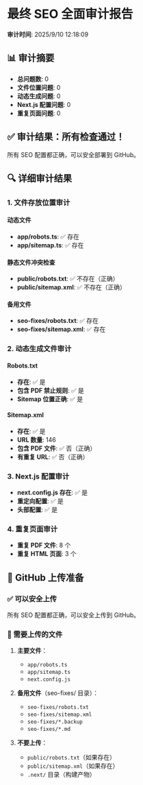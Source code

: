 # 最终 SEO 全面审计报告

**审计时间**: 2025/9/10 12:18:09

## 📊 审计摘要

- **总问题数**: 0
- **文件位置问题**: 0
- **动态生成问题**: 0
- **Next.js 配置问题**: 0
- **重复页面问题**: 0

## ✅ 审计结果：所有检查通过！

所有 SEO 配置都正确，可以安全部署到 GitHub。

## 🔍 详细审计结果

### 1. 文件存放位置审计

#### 动态文件
- **app/robots.ts**: ✅ 存在
- **app/sitemap.ts**: ✅ 存在

#### 静态文件冲突检查
- **public/robots.txt**: ✅ 不存在（正确）
- **public/sitemap.xml**: ✅ 不存在（正确）

#### 备用文件
- **seo-fixes/robots.txt**: ✅ 存在
- **seo-fixes/sitemap.xml**: ✅ 存在

### 2. 动态生成文件审计

#### Robots.txt
- **存在**: ✅ 是
- **包含 PDF 禁止规则**: ✅ 是
- **Sitemap 位置正确**: ✅ 是

#### Sitemap.xml
- **存在**: ✅ 是
- **URL 数量**: 146
- **包含 PDF 文件**: ✅ 否（正确）
- **有重复 URL**: ✅ 否（正确）

### 3. Next.js 配置审计

- **next.config.js 存在**: ✅ 是
- **重定向配置**: ✅ 是
- **头部配置**: ✅ 是

### 4. 重复页面审计

- **重复 PDF 文件**: 8 个
- **重复 HTML 页面**: 3 个

## 🚀 GitHub 上传准备

### ✅ 可以安全上传

所有 SEO 配置都正确，可以安全上传到 GitHub。

### 📁 需要上传的文件

1. **主要文件**：
   - `app/robots.ts`
   - `app/sitemap.ts`
   - `next.config.js`

2. **备用文件**（seo-fixes/ 目录）：
   - `seo-fixes/robots.txt`
   - `seo-fixes/sitemap.xml`
   - `seo-fixes/*.backup`
   - `seo-fixes/*.md`

3. **不要上传**：
   - `public/robots.txt`（如果存在）
   - `public/sitemap.xml`（如果存在）
   - `.next/` 目录（构建产物）

